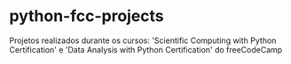 # python-fcc-projects
 Projetos realizados durante os cursos: 'Scientific Computing with Python Certification' e 'Data Analysis with Python Certification' do freeCodeCamp
